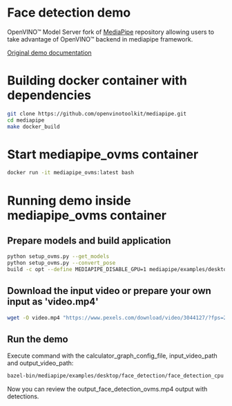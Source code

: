 # Face detection demo

OpenVINO&trade; Model Server fork of [MediaPipe](https://google.github.io/mediapipe/) repository allowing users to take advantage of OpenVINO&trade; backend in mediapipe framework.

[Original demo documentation](https://google.github.io/mediapipe/solutions/iris)

# Building docker container with dependencies
```bash
git clone https://github.com/openvinotoolkit/mediapipe.git
cd mediapipe
make docker_build
```

# Start mediapipe_ovms container
```bash
docker run -it mediapipe_ovms:latest bash
```

# Running demo inside mediapipe_ovms container

## Prepare models and build application
```bash
python setup_ovms.py --get_models
python setup_ovms.py --convert_pose
build -c opt --define MEDIAPIPE_DISABLE_GPU=1 mediapipe/examples/desktop/face_detection:face_detection_cpu
```

## Download the input video or prepare your own input as 'video.mp4'
```bash
wget -O video.mp4 "https://www.pexels.com/download/video/3044127/?fps=24.0&h=1080&w=1920"
```

## Run the demo
Execute command with the calculator_graph_config_file, input_video_path and output_video_path:
```bash
bazel-bin/mediapipe/examples/desktop/face_detection/face_detection_cpu --calculator_graph_config_file /mediapipe/mediapipe/graphs/face_detection/face_detection_desktop_live.pbtxt --input_video_path=/mediapipe/video.mp4 --output_video_path=/mediapipe/output_face_detection_ovms.mp4
```

Now you can review the output_face_detection_ovms.mp4 output with detections.